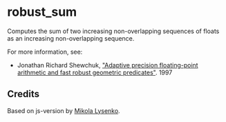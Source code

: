 # robust_sum
Computes the sum of two increasing non-overlapping sequences of floats as an increasing non-overlapping sequence.

For more information, see:
* Jonathan Richard Shewchuk, ["Adaptive precision floating-point arithmetic and fast robust geometric predicates"](http://www.cs.cmu.edu/afs/cs/project/quake/public/papers/robust-arithmetic.ps). 1997

## Credits
Based on js-version by [Mikola Lysenko](https://github.com/mikolalysenko/robust-sum).  
